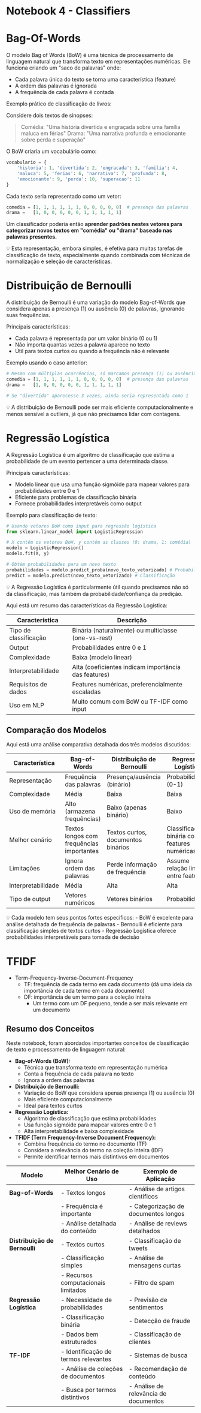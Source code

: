 # Notebook 4 - Classifiers

# Bag-Of-Words

O modelo Bag of Words (BoW) é uma técnica de processamento de linguagem natural que transforma texto em representações numéricas. Ele funciona criando um "saco de palavras" onde:

- Cada palavra única do texto se torna uma característica (feature)
- A ordem das palavras é ignorada
- A frequência de cada palavra é contada

Exemplo prático de classificação de livros:

Considere dois textos de sinopses:

> Comédia: "Uma história divertida e engraçada sobre uma família maluca em férias"
Drama: "Uma narrativa profunda e emocionante sobre perda e superação"
> 

O BoW criaria um vocabulário como:

```python
vocabulario = {
    'historia': 1, 'divertida': 2, 'engracada': 3, 'familia': 4, 
    'maluca': 5, 'ferias': 6, 'narrativa': 7, 'profunda': 8,
    'emocionante': 9, 'perda': 10, 'superacao': 11
}

```

Cada texto seria representado como um vetor:

```python
comedia = [1, 1, 1, 1, 1, 1, 0, 0, 0, 0, 0]  # presença das palavras
drama =   [1, 0, 0, 0, 0, 0, 1, 1, 1, 1, 1]

```

Um classificador poderia então **aprender padrões nestes vetores para categorizar novos textos em "comédia" ou "drama" baseado nas palavras presentes.**

<aside>
💡 Esta representação, embora simples, é efetiva para muitas tarefas de classificação de texto, especialmente quando combinada com técnicas de normalização e seleção de características.

</aside>

# Distribuição de Bernoulli

A distribuição de Bernoulli é uma variação do modelo Bag-of-Words que considera apenas a presença (1) ou ausência (0) de palavras, ignorando suas frequências.

Principais características:

- Cada palavra é representada por um valor binário (0 ou 1)
- Não importa quantas vezes a palavra aparece no texto
- Útil para textos curtos ou quando a frequência não é relevante

Exemplo usando o caso anterior:

```python
# Mesmo com múltiplas ocorrências, só marcamos presença (1) ou ausência (0)
comedia = [1, 1, 1, 1, 1, 1, 0, 0, 0, 0, 0]  # presença das palavras
drama =   [1, 0, 0, 0, 0, 0, 1, 1, 1, 1, 1]

# Se "divertida" aparecesse 3 vezes, ainda seria representada como 1

```

<aside>
💡 A distribuição de Bernoulli pode ser mais eficiente computacionalmente e menos sensível a outliers, já que não precisamos lidar com contagens.

</aside>

# Regressão Logística

A Regressão Logística é um algoritmo de classificação que estima a probabilidade de um evento pertencer a uma determinada classe.

Principais características:

- Modelo linear que usa uma função sigmóide para mapear valores para probabilidades entre 0 e 1
- Eficiente para problemas de classificação binária
- Fornece probabilidades interpretáveis como output

Exemplo para classificação de texto:

```python
# Usando vetores BoW como input para regressão logística
from sklearn.linear_model import LogisticRegression

# X contém os vetores BoW, y contém as classes (0: drama, 1: comédia)
modelo = LogisticRegression()
modelo.fit(X, y)

# Obtém probabilidades para um novo texto
probabilidades = modelo.predict_proba(novo_texto_vetorizado) # Probabilidades
predict = modelo.predict(novo_texto_vetorizado) # Classificação
```

<aside>
💡 A Regressão Logística é particularmente útil quando precisamos não só da classificação, mas também da probabilidade/confiança da predição.

</aside>

Aqui está um resumo das características da Regressão Logística:

| **Característica** | **Descrição** |
| --- | --- |
| Tipo de classificação | Binária (naturalmente) ou multiclasse (one-vs-rest) |
| Output | Probabilidades entre 0 e 1 |
| Complexidade | Baixa (modelo linear) |
| Interpretabilidade | Alta (coeficientes indicam importância das features) |
| Requisitos de dados | Features numéricas, preferencialmente escaladas |
| Uso em NLP | Muito comum com BoW ou TF-IDF como input |

## Comparação dos Modelos

Aqui está uma análise comparativa detalhada dos três modelos discutidos:

| **Característica** | **Bag-of-Words** | **Distribuição de Bernoulli** | **Regressão Logística** |
| --- | --- | --- | --- |
| Representação | Frequência das palavras | Presença/ausência (binário) | Probabilidades (0-1) |
| Complexidade | Média | Baixa | Baixa |
| Uso de memória | Alto (armazena frequências) | Baixo (apenas binário) | Baixo |
| Melhor cenário | Textos longos com frequências importantes | Textos curtos, documentos binários | Classificação binária com features numéricas |
| Limitações | Ignora ordem das palavras | Perde informação de frequência | Assume relação linear entre features |
| Interpretabilidade | Média | Alta | Alta |
| Tipo de output | Vetores numéricos | Vetores binários | Probabilidades |

<aside>
💡 Cada modelo tem seus pontos fortes específicos:
- BoW é excelente para análise detalhada de frequência de palavras
- Bernoulli é eficiente para classificação simples de textos curtos
- Regressão Logística oferece probabilidades interpretáveis para tomada de decisão

</aside>

# TFIDF

- Term-Frequency-Inverse-Document-Frequency
    - TF: frequência de cada termo em cada documento (dá uma ideia da importância de cada termo em cada documento)
    - DF: importância de um termo para a coleção inteira
        - Um termo com um DF pequeno, tende a ser mais relevante em um documento

## Resumo dos Conceitos

Neste notebook, foram abordados importantes conceitos de classificação de texto e processamento de linguagem natural:

- **Bag-of-Words (BoW):**
    - Técnica que transforma texto em representação numérica
    - Conta a frequência de cada palavra no texto
    - Ignora a ordem das palavras
- **Distribuição de Bernoulli:**
    - Variação do BoW que considera apenas presença (1) ou ausência (0)
    - Mais eficiente computacionalmente
    - Ideal para textos curtos
- **Regressão Logística:**
    - Algoritmo de classificação que estima probabilidades
    - Usa função sigmóide para mapear valores entre 0 e 1
    - Alta interpretabilidade e baixa complexidade
- **TFIDF (Term Frequency-Inverse Document Frequency):**
    - Combina frequência do termo no documento (TF)
    - Considera a relevância do termo na coleção inteira (IDF)
    - Permite identificar termos mais distintivos em documentos

| Modelo                  | Melhor Cenário de Uso                            | Exemplo de Aplicação            |
|-------------------------|--------------------------------------------------|---------------------------------|
| **Bag-of-Words**        | - Textos longos                                 | - Análise de artigos científicos|
|                         | - Frequência é importante                        | - Categorização de documentos longos|
|                         | - Análise detalhada do conteúdo                  | - Análise de reviews detalhados |
| **Distribuição de Bernoulli** | - Textos curtos                            | - Classificação de tweets       |
|                         | - Classificação simples                          | - Análise de mensagens curtas   |
|                         | - Recursos computacionais limitados              | - Filtro de spam                |
| **Regressão Logística** | - Necessidade de probabilidades                  | - Previsão de sentimentos       |
|                         | - Classificação binária                          | - Detecção de fraude            |
|                         | - Dados bem estruturados                         | - Classificação de clientes     |
| **TF-IDF**              | - Identificação de termos relevantes             | - Sistemas de busca             |
|                         | - Análise de coleções de documentos              | - Recomendação de conteúdo      |
|                         | - Busca por termos distintivos                   | - Análise de relevância de documentos|
